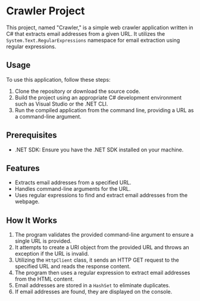 # Crawler Project

This project, named "Crawler," is a simple web crawler application written in C# that extracts email addresses from a given URL. It utilizes the `System.Text.RegularExpressions` namespace for email extraction using regular expressions.

## Usage

To use this application, follow these steps:

1. Clone the repository or download the source code.
2. Build the project using an appropriate C# development environment such as Visual Studio or the .NET CLI.
3. Run the compiled application from the command line, providing a URL as a command-line argument.

## Prerequisites

- .NET SDK: Ensure you have the .NET SDK installed on your machine.

## Features

- Extracts email addresses from a specified URL.
- Handles command-line arguments for the URL.
- Uses regular expressions to find and extract email addresses from the webpage.

## How It Works

1. The program validates the provided command-line argument to ensure a single URL is provided.
2. It attempts to create a URI object from the provided URL and throws an exception if the URL is invalid.
3. Utilizing the `HttpClient` class, it sends an HTTP GET request to the specified URL and reads the response content.
4. The program then uses a regular expression to extract email addresses from the HTML content.
5. Email addresses are stored in a `HashSet` to eliminate duplicates.
6. If email addresses are found, they are displayed on the console.
